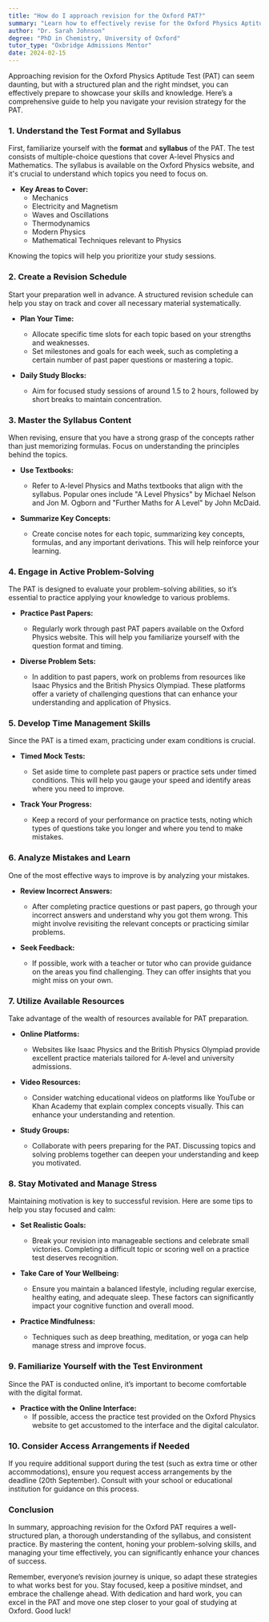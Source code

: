 ```yaml
---
title: "How do I approach revision for the Oxford PAT?"
summary: "Learn how to effectively revise for the Oxford Physics Aptitude Test with a structured plan, understanding the test format, and key syllabus areas."
author: "Dr. Sarah Johnson"
degree: "PhD in Chemistry, University of Oxford"
tutor_type: "Oxbridge Admissions Mentor"
date: 2024-02-15
---
```


Approaching revision for the Oxford Physics Aptitude Test (PAT) can seem daunting, but with a structured plan and the right mindset, you can effectively prepare to showcase your skills and knowledge. Here’s a comprehensive guide to help you navigate your revision strategy for the PAT.

### 1. Understand the Test Format and Syllabus

First, familiarize yourself with the **format** and **syllabus** of the PAT. The test consists of multiple-choice questions that cover A-level Physics and Mathematics. The syllabus is available on the Oxford Physics website, and it's crucial to understand which topics you need to focus on. 

- **Key Areas to Cover:**
  - Mechanics
  - Electricity and Magnetism
  - Waves and Oscillations
  - Thermodynamics
  - Modern Physics
  - Mathematical Techniques relevant to Physics

Knowing the topics will help you prioritize your study sessions.

### 2. Create a Revision Schedule

Start your preparation well in advance. A structured revision schedule can help you stay on track and cover all necessary material systematically.

- **Plan Your Time:**
  - Allocate specific time slots for each topic based on your strengths and weaknesses.
  - Set milestones and goals for each week, such as completing a certain number of past paper questions or mastering a topic.

- **Daily Study Blocks:**
  - Aim for focused study sessions of around 1.5 to 2 hours, followed by short breaks to maintain concentration.

### 3. Master the Syllabus Content

When revising, ensure that you have a strong grasp of the concepts rather than just memorizing formulas. Focus on understanding the principles behind the topics.

- **Use Textbooks:**
  - Refer to A-level Physics and Maths textbooks that align with the syllabus. Popular ones include "A Level Physics" by Michael Nelson and Jon M. Ogborn and "Further Maths for A Level" by John McDaid.
  
- **Summarize Key Concepts:**
  - Create concise notes for each topic, summarizing key concepts, formulas, and any important derivations. This will help reinforce your learning.

### 4. Engage in Active Problem-Solving

The PAT is designed to evaluate your problem-solving abilities, so it’s essential to practice applying your knowledge to various problems.

- **Practice Past Papers:**
  - Regularly work through past PAT papers available on the Oxford Physics website. This will help you familiarize yourself with the question format and timing.

- **Diverse Problem Sets:**
  - In addition to past papers, work on problems from resources like Isaac Physics and the British Physics Olympiad. These platforms offer a variety of challenging questions that can enhance your understanding and application of Physics.

### 5. Develop Time Management Skills

Since the PAT is a timed exam, practicing under exam conditions is crucial.

- **Timed Mock Tests:**
  - Set aside time to complete past papers or practice sets under timed conditions. This will help you gauge your speed and identify areas where you need to improve.

- **Track Your Progress:**
  - Keep a record of your performance on practice tests, noting which types of questions take you longer and where you tend to make mistakes.

### 6. Analyze Mistakes and Learn

One of the most effective ways to improve is by analyzing your mistakes.

- **Review Incorrect Answers:**
  - After completing practice questions or past papers, go through your incorrect answers and understand why you got them wrong. This might involve revisiting the relevant concepts or practicing similar problems.

- **Seek Feedback:**
  - If possible, work with a teacher or tutor who can provide guidance on the areas you find challenging. They can offer insights that you might miss on your own.

### 7. Utilize Available Resources

Take advantage of the wealth of resources available for PAT preparation.

- **Online Platforms:**
  - Websites like Isaac Physics and the British Physics Olympiad provide excellent practice materials tailored for A-level and university admissions.

- **Video Resources:**
  - Consider watching educational videos on platforms like YouTube or Khan Academy that explain complex concepts visually. This can enhance your understanding and retention.

- **Study Groups:**
  - Collaborate with peers preparing for the PAT. Discussing topics and solving problems together can deepen your understanding and keep you motivated.

### 8. Stay Motivated and Manage Stress

Maintaining motivation is key to successful revision. Here are some tips to help you stay focused and calm:

- **Set Realistic Goals:**
  - Break your revision into manageable sections and celebrate small victories. Completing a difficult topic or scoring well on a practice test deserves recognition.

- **Take Care of Your Wellbeing:**
  - Ensure you maintain a balanced lifestyle, including regular exercise, healthy eating, and adequate sleep. These factors can significantly impact your cognitive function and overall mood.

- **Practice Mindfulness:**
  - Techniques such as deep breathing, meditation, or yoga can help manage stress and improve focus.

### 9. Familiarize Yourself with the Test Environment

Since the PAT is conducted online, it’s important to become comfortable with the digital format.

- **Practice with the Online Interface:**
  - If possible, access the practice test provided on the Oxford Physics website to get accustomed to the interface and the digital calculator.

### 10. Consider Access Arrangements if Needed

If you require additional support during the test (such as extra time or other accommodations), ensure you request access arrangements by the deadline (20th September). Consult with your school or educational institution for guidance on this process.

### Conclusion

In summary, approaching revision for the Oxford PAT requires a well-structured plan, a thorough understanding of the syllabus, and consistent practice. By mastering the content, honing your problem-solving skills, and managing your time effectively, you can significantly enhance your chances of success. 

Remember, everyone’s revision journey is unique, so adapt these strategies to what works best for you. Stay focused, keep a positive mindset, and embrace the challenge ahead. With dedication and hard work, you can excel in the PAT and move one step closer to your goal of studying at Oxford. Good luck!
    